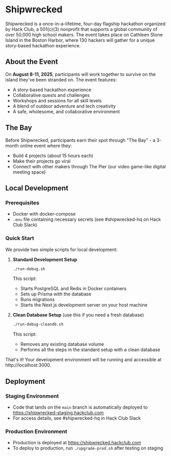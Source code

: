 # Shipwrecked

Shipwrecked is a once-in-a-lifetime, four-day flagship hackathon organized by Hack Club, a 501(c)(3) nonprofit that supports a global community of over 50,000 high school makers. The event takes place on Cathleen Stone Island in the Boston Harbor, where 130 hackers will gather for a unique story-based hackathon experience.

## About the Event

On **August 8-11, 2025**, participants will work together to survive on the island they've been stranded on. The event features:
- A story-based hackathon experience
- Collaborative quests and challenges
- Workshops and sessions for all skill levels
- A blend of outdoor adventure and tech creativity
- A safe, wholesome, and collaborative environment

## The Bay

Before Shipwrecked, participants earn their spot through "The Bay" - a 3-month online event where they:
- Build 4 projects (about 15 hours each)
- Make their projects go viral
- Connect with other makers through The Pier (our video game-like digital meeting space)

## Local Development

### Prerequisites
- Docker with docker-compose
- ``.env`` file containing necessary secrets (see #shipwrecked-hq on Hack Club Slack)

### Quick Start

We provide two simple scripts for local development:

1. **Standard Development Setup**
   ```bash
   ./run-debug.sh
   ```
   This script:
   - Starts PostgreSQL and Redis in Docker containers
   - Sets up Prisma with the database
   - Runs migrations
   - Starts the Next.js development server on your host machine

2. **Clean Database Setup** (use this if you need a fresh database)
   ```bash
   ./run-debug-cleandb.sh
   ```
   This script:
   - Removes any existing database volume
   - Performs all the steps in the standard setup with a clean database

That's it! Your development environment will be running and accessible at http://localhost:3000.

## Deployment

### Staging Environment
- Code that lands on the `main` branch is automatically deployed to https://shipwrecked-staging.hackclub.com
- For access details, see #shipwrecked-hq in Hack Club Slack

### Production Environment
- Production is deployed at https://shipwrecked.hackclub.com
- To deploy to production, run `./upgrade-prod.sh` after testing on staging
